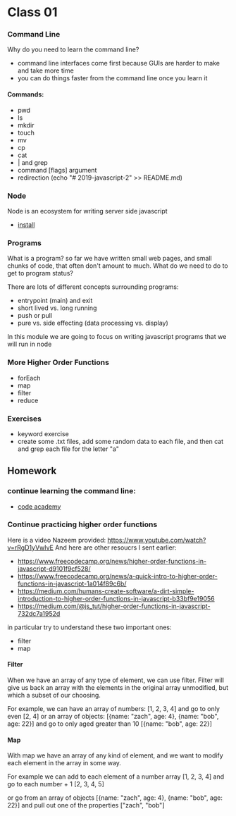 # Class 01

### Command Line

Why do you need to learn the command line? 
- command line interfaces come first because GUIs are harder to make and take more time
- you can do things faster from the command line once you learn it

#### Commands:

- pwd
- ls
- mkdir
- touch
- mv
- cp
- cat
- | and grep
- command [flags] argument
- redirection (echo "# 2019-javascript-2" >> README.md)

### Node

Node is an ecosystem for writing server side javascript

- [install](https://nodejs.org/en/download/)

### Programs

What is a program?
so far we have written small web pages, and small chunks of code, that often don't amount to much. What do we need to do to get to program status?

There are lots of different concepts surrounding programs:
- entrypoint (main) and exit
- short lived vs. long running
- push or pull
- pure vs. side effecting (data processing vs. display)

In this module we are going to focus on writing javascript programs that we will run in node

### More Higher Order Functions

- forEach
- map
- filter
- reduce

### Exercises 

- keyword exercise
- create some .txt files, add some random data to each file, and then cat and grep each file for the letter "a"

## Homework

### continue learning the command line: 
- [code academy](https://www.codecademy.com/learn/learn-the-command-line) 


### Continue practicing higher order functions

Here is a video Nazeem provided: https://www.youtube.com/watch?v=rRgD1yVwIvE
And here are other resoucrs I sent earlier:
- https://www.freecodecamp.org/news/higher-order-functions-in-javascript-d9101f9cf528/
- https://www.freecodecamp.org/news/a-quick-intro-to-higher-order-functions-in-javascript-1a014f89c6b/
- https://medium.com/humans-create-software/a-dirt-simple-introduction-to-higher-order-functions-in-javascript-b33bf9e19056
- https://medium.com/@js_tut/higher-order-functions-in-javascript-732dc7a1952d

in particular try to understand these two important ones:
- filter
- map

#### Filter

When we have an array of any type of element, we can use filter. Filter will give us back an array with the elements in the original array unmodified, but which a subset of our choosing.

For example, we can have an array of numbers:
[1, 2, 3, 4] and go to only even [2, 4]
or an array of objects:
[{name: "zach", age: 4}, {name: "bob", age: 22}] and go to only aged greater than 10 [{name: "bob", age: 22}]

#### Map

With map we have an array of any kind of element, and we want to modify each element in the array in some way.

For example we can add to each element of a number array
[1, 2, 3, 4] and go to each number + 1 [2, 3, 4, 5]

or go from an array of objects [{name: "zach", age: 4}, {name: "bob", age: 22}] 
and pull out one of the properties ["zach", "bob"]
